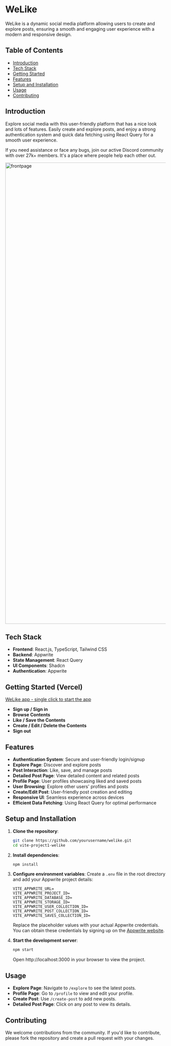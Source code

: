 # WeLike

WeLike is a dynamic social media platform allowing users to create and explore posts, ensuring a smooth and engaging user experience with a modern and responsive design.

## Table of Contents

- [Introduction](#introduction)
- [Tech Stack](#tech-stack)
- [Getting Started](#getting-started-vercel)
- [Features](#features)
- [Setup and Installation](#setup-and-installation)
- [Usage](#usage)
- [Contributing](#contributing)

## Introduction

Explore social media with this user-friendly platform that has a nice look and lots of features. Easily create and explore posts, and enjoy a strong authentication system and quick data fetching using React Query for a smooth user experience.

If you need assistance or face any bugs, join our active Discord community with over 27k+ members. It's a place where people help each other out.

<img width="1445" alt="frontpage" src="https://github.com/user-attachments/assets/f51f5127-be58-4915-a57d-2b4f72bc6776">


## Tech Stack

- **Frontend**: React.js, TypeScript, Tailwind CSS
- **Backend**: Appwrite
- **State Management**: React Query
- **UI Components**: Shadcn
- **Authentication**: Appwrite

## Getting Started (Vercel)

[WeLike app - single click to start the app](https://we-like-app-v1.vercel.app/sign-in)

- **Sign up / Sign in**
- **Browse Contents**
- **Like / Save the Contents**
- **Create / Edit / Delete the Contents**
- **Sign out**

## Features

- **Authentication System**: Secure and user-friendly login/signup
- **Explore Page**: Discover and explore posts
- **Post Interaction**: Like, save, and manage posts
- **Detailed Post Page**: View detailed content and related posts
- **Profile Page**: User profiles showcasing liked and saved posts
- **User Browsing**: Explore other users' profiles and posts
- **Create/Edit Post**: User-friendly post creation and editing
- **Responsive UI**: Seamless experience across devices
- **Efficient Data Fetching**: Using React Query for optimal performance



## Setup and Installation

1. **Clone the repository**:
    ```bash
    git clone https://github.com/yourusername/welike.git
    cd vite-project1-welike
    ```

2. **Install dependencies**:
    ```bash
    npm install
    ```

3. **Configure environment variables**:
    Create a `.env` file in the root directory and add your Appwrite project details:
    ```
    VITE_APPWRITE_URL=
    VITE_APPWRITE_PROJECT_ID=
    VITE_APPWRITE_DATABASE_ID=
    VITE_APPWRITE_STORAGE_ID=
    VITE_APPWRITE_USER_COLLECTION_ID=
    VITE_APPWRITE_POST_COLLECTION_ID=
    VITE_APPWRITE_SAVES_COLLECTION_ID=
    ```

    Replace the placeholder values with your actual Appwrite credentials. You can obtain these credentials by signing up on the [Appwrite website](https://appwrite.io/).

4. **Start the development server**:
    ```bash
    npm start
    ```
    Open http://localhost:3000 in your browser to view the project.
   
## Usage

- **Explore Page**: Navigate to `/explore` to see the latest posts.
- **Profile Page**: Go to `/profile` to view and edit your profile.
- **Create Post**: Use `/create-post` to add new posts.
- **Detailed Post Page**: Click on any post to view its details.

## Contributing

We welcome contributions from the community. If you'd like to contribute, please fork the repository and create a pull request with your changes.
